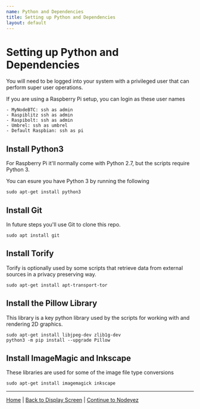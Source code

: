 ```yaml
---
name: Python and Dependencies
title: Setting up Python and Dependencies
layout: default
---
```


# Setting up Python and Dependencies

You will need to be logged into your system with a privileged user that can perform super user operations.

If you are using a Raspberry Pi setup, you can login as these user names

    - MyNodeBTC: ssh as admin
    - Raspiblitz ssh as admin
    - Raspibolt: ssh as admin
    - Umbrel: ssh as umbrel
    - Default Raspbian: ssh as pi

## Install Python3

For Raspberry Pi it'll normally come with Python 2.7, but the scripts require Python 3.  

You can esure you have Python 3 by running the following

```shell
sudo apt-get install python3
```

## Install Git

In future steps you'll use Git to clone this repo.


```shell
sudo apt install git
```

## Install Torify

Torify is optionally used by some scripts that retrieve data from external sources in a privacy preserving way.

```shell
sudo apt-get install apt-transport-tor
```

## Install the Pillow Library

This library is a key python library used by the scripts for working with and rendering 2D graphics.

```shell
sudo apt-get install libjpeg-dev zlib1g-dev
python3 -m pip install --upgrade Pillow
```

## Install ImageMagic and Inkscape

These libraries are used for some of the image file type conversions

```shell
sudo apt-get install imagemagick inkscape
```

---

[Home](../) | [Back to Display Screen](./install-2-displayscreen.md) | [Continue to Nodeyez](./install-4-nodeyez.md)
